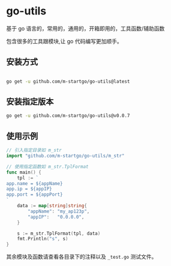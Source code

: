 # go-utils

基于 go 语言的，常用的，通用的，开箱即用的，工具函数/辅助函数

包含很多的工具跟模块,让 go 代码编写更加顺手。

## 安装方式

```bash

go get -u github.com/m-startgo/go-utils@latest

```

## 安装指定版本

```bash
go get -u github.com/m-startgo/go-utils@v0.0.7
```

## 使用示例

```go
// 引入指定目录如 m_str
import "github.com/m-startgo/go-utils/m_str"

// 使用指定函数如 m_str.TplFormat
func main() {
	tpl := `
app.name = ${appName}
app.ip = ${appIP}
app.port = ${appPort}
`
	data := map[string]string{
		"appName": "my_ap123p",
		"appIP":   "0.0.0.0",
	}

	s := m_str.TplFormat(tpl, data)
	fmt.Println("s", s)
}
```

其余模块及函数请查看各目录下的注释以及 `_test.go` 测试文件。
